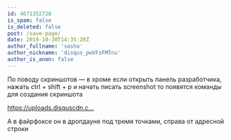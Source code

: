```yaml
---
id: 4671352728
is_spam: false
is_deleted: false
post: /save-page/
date: 2019-10-30T14:35:20Z
author_fullname: 'sasha'
author_nickname: 'disqus_pwVFzFMTnu'
author_is_anon: false
---
```


<p>По поводу скриншотов — в хроме если открыть панель разработчика, нажать ctrl + shift + p и начать писать screenshot то появятся команды для создания скриншота</p><p><a href="https://uploads.disquscdn.com/images/ac24c9b1295a0cbe1c7e824e7da205403c4ed39e323e81d4794ab4c6add96971.png" rel="nofollow noopener" title="https://uploads.disquscdn.com/images/ac24c9b1295a0cbe1c7e824e7da205403c4ed39e323e81d4794ab4c6add96971.png">https://uploads.disquscdn.c...</a></p><p>А в файрфоксе он в дропдауне под тремя точками, справа от адресной строки</p>
